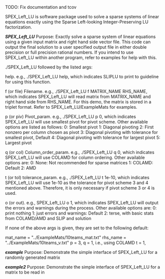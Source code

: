 TODO: Fix documentation and tcov

SPEX_Left_LU is software package used to solve a sparse systems of linear equations
exactly using the Sparse Left-looking Integer-Preserving LU factorization.

*********SPEX_Left_LU*********
Purpose: Exactly solve a sparse system of linear equations using a given input
         matrix and right hand side vector file. This code can output the final
         solution to a user specified output file in either double precision or
         full precision rational numbers. If you intend to use SPEX_Left_LU within
         another program, refer to examples for help with this.

./SPEX_Left_LU followed by the listed args:

help. e.g., ./SPEX_Left_LU help, which indicates SLIPLU to print to guideline
for using this function.

f (or file) Filename. e.g., ./SPEX_Left_LU f MATRIX_NAME RHS_NAME, which indicates
SPEX_Left_LU will read matrix from MATRIX_NAME and right hand side from RHS_NAME.
For this demo, the matrix is stored in a triplet format. Refer to
SPEX_Left_LU/ExampleMats for examples.

p (or piv) Pivot_param. e.g., ./SPEX_Left_LU p 0, which indicates SPEX_Left_LU will use
smallest pivot for pivot scheme. Other available options are listed
as follows:
       0: Smallest pivot
       1: Diagonal pivoting
       2: First nonzero per column chosen as pivot
       3: Diagonal pivoting with tolerance for smallest pivot, Default
       4: Diagonal pivoting with tolerance for largest pivot
       5: Largest pivot

q (or col) Column_order_param. e.g., ./SPEX_Left_LU q 0, which indicates SPEX_Left_LU
will use COLAMD for column ordering. Other available options are:
       0: None: Not recommended for sparse matrices
       1: COLAMD: Default
       2: AMD

t (or tol) tolerance_param. e.g., ./SPEX_Left_LU t 1e-10, which indicates SPEX_Left_LU
will use 1e-10 as the tolerance for pivot scheme 3 and 4 mentioned above.
Therefore, it is only necessary if pivot scheme 3 or 4 is used.

o (or out). e.g., SPEX_Left_LU o 1, which indicates SPEX_Left_LU will output the
errors and warnings during the process. Other available options are:
       0: print nothing
       1: just errors and warnings: Default
       2: terse, with basic stats from COLAMD/AMD and SLIP and solution

If none of the above args is given, they are set to the following default:

  mat_name = "../ExampleMats/10teams_mat.txt"
  rhs_name = "../ExampleMats/10teams_v.txt"
  p = 3, 
  q = 1, i.e., using COLAMD
  t = 1,


*********example*********
Purpose: Demonstrate the simple interface of SPEX_Left_LU for a randomly generated
         matrix

*********example2*********
Purpose: Demonstrate the simple interface of SPEX_Left_LU for a matrix to be read in

